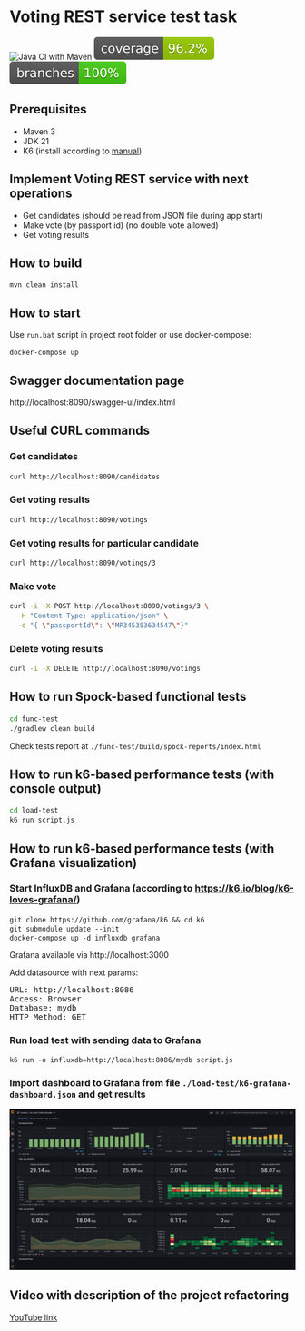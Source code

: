 
# Voting REST service test task
![Java CI with Maven](https://github.com/andrei-punko/voting-service/workflows/Java%20CI%20with%20Maven/badge.svg)
[![Coverage](.github/badges/jacoco.svg)](https://github.com/andrei-punko/voting-service/actions/workflows/maven.yml)
[![Branches](.github/badges/branches.svg)](https://github.com/andrei-punko/voting-service/actions/workflows/maven.yml)

## Prerequisites
- Maven 3
- JDK 21
- K6 (install according to [manual](https://k6.io/docs/getting-started/installation))

## Implement Voting REST service with next operations
- Get candidates (should be read from JSON file during app start)
- Make vote (by passport id) (no double vote allowed)
- Get voting results


## How to build
    mvn clean install

## How to start
Use `run.bat` script in project root folder or use docker-compose:
```
docker-compose up
```

## Swagger documentation page
http://localhost:8090/swagger-ui/index.html

## Useful CURL commands

### Get candidates
```bash
curl http://localhost:8090/candidates
```

### Get voting results
```bash
curl http://localhost:8090/votings
```

### Get voting results for particular candidate
```bash
curl http://localhost:8090/votings/3
```

### Make vote
```bash
curl -i -X POST http://localhost:8090/votings/3 \
  -H "Content-Type: application/json" \
  -d "{ \"passportId\": \"MP345353634547\"}"
```

### Delete voting results
```bash
curl -i -X DELETE http://localhost:8090/votings
```

## How to run Spock-based functional tests
```bash
cd func-test
./gradlew clean build
```

Check tests report at `./func-test/build/spock-reports/index.html`

## How to run k6-based performance tests (with console output)

```bash
cd load-test
k6 run script.js
```

## How to run k6-based performance tests (with Grafana visualization)

### Start InfluxDB and Grafana (according to https://k6.io/blog/k6-loves-grafana/)
```
git clone https://github.com/grafana/k6 && cd k6
git submodule update --init
docker-compose up -d influxdb grafana
```
Grafana available via http://localhost:3000

Add datasource with next params:
<pre>
URL: http://localhost:8086
Access: Browser
Database: mydb
HTTP Method: GET
</pre>

### Run load test with sending data to Grafana
```
k6 run -o influxdb=http://localhost:8086/mydb script.js
```

### Import dashboard to Grafana from file `./load-test/k6-grafana-dashboard.json` and get results

![K6 Grafana dashboard](./load-test/k6-grafana-dashboard.png)

## Video with description of the project refactoring

[YouTube link](https://youtu.be/esueccOEQZE)
